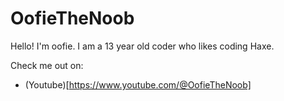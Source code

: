 # OofieTheNoob

Hello! I'm oofie. I am a 13 year old coder who likes coding Haxe.


Check me out on:

* (Youtube)[https://www.youtube.com/@OofieTheNoob]
